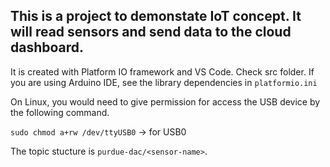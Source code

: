 ## This is a project to demonstate IoT concept. It will read sensors and send data to the cloud dashboard.

It is created with Platform IO framework and VS Code.
Check src folder.
If you are using Arduino IDE, see the library dependencies in `platformio.ini`

On Linux, you would need to give permission for access the USB device by the following command.

`sudo chmod a+rw /dev/ttyUSB0` -> for USB0

The topic stucture is `purdue-dac/<sensor-name>`.
